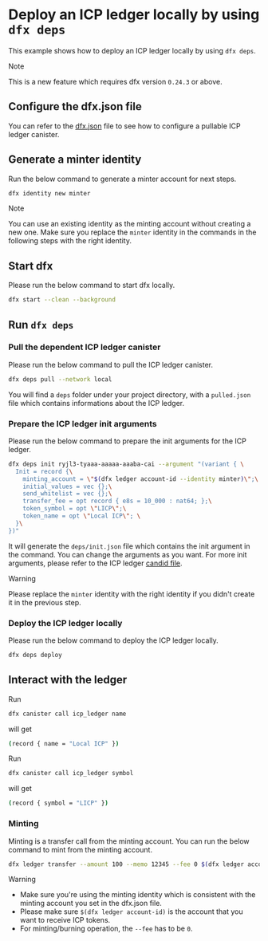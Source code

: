 # Deploy an ICP ledger locally by using `dfx deps`

This example shows how to deploy an ICP ledger locally by using `dfx deps`. 

> [!NOTE]
> This is a new feature which requires dfx version `0.24.3` or above.

## Configure the dfx.json file

You can refer to the [dfx.json](./dfx.json) file to see how to configure a pullable ICP ledger canister.

## Generate a minter identity

Run the below command to generate a minter account for next steps.

```bash
dfx identity new minter
```

> [!NOTE]
> You can use an existing identity as the minting account without creating a new one.
> Make sure you replace the `minter` identity in the commands in the following steps with the right identity.

## Start dfx

Please run the below command to start dfx locally.

```bash
dfx start --clean --background
```

## Run `dfx deps`

### Pull the dependent ICP ledger canister

Please run the below command to pull the ICP ledger canister.

```bash
dfx deps pull --network local
```

You will find a `deps` folder under your project directory, with a `pulled.json` file which contains informations about the ICP ledger.

### Prepare the ICP ledger init arguments

Please run the below command to prepare the init arguments for the ICP ledger.

```bash
dfx deps init ryjl3-tyaaa-aaaaa-aaaba-cai --argument "(variant { \
  Init = record {\
    minting_account = \"$(dfx ledger account-id --identity minter)\";\
    initial_values = vec {};\
    send_whitelist = vec {};\
    transfer_fee = opt record { e8s = 10_000 : nat64; };\
    token_symbol = opt \"LICP\";\
    token_name = opt \"Local ICP\"; \
  }\
})"
```

It will generate the `deps/init.json` file which contains the init argument in the command. You can change the arguments as you want. For more init arguments, please refer to the ICP ledger [candid file](https://github.com/dfinity/ic/blob/master/rs/ledger_suite/icp/ledger.did#L293).

> [!WARNING]
> Please replace the `minter` identity with the right identity if you didn't create it in the previous step.

### Deploy the ICP ledger locally

Please run the below command to deploy the ICP ledger locally.

```bash
dfx deps deploy
```

## Interact with the ledger

Run
```bash
dfx canister call icp_ledger name
```
will get
```bash
(record { name = "Local ICP" })
```

Run
```bash
dfx canister call icp_ledger symbol
```
will get
```bash
(record { symbol = "LICP" })
```

### Minting

Minting is a transfer call from the minting account. You can run the below command to mint from the minting account.

```bash
dfx ledger transfer --amount 100 --memo 12345 --fee 0 $(dfx ledger account-id) --identity minter
```

> [!WARNING]
> - Make sure you're using the minting identity which is consistent with the minting account you set in the dfx.json file.
> - Please make sure `$(dfx ledger account-id)` is the account that you want to receive ICP tokens.
> - For minting/burning operation, the `--fee` has to be `0`.
